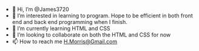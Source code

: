 - 👋 Hi, I’m @James3720
- 👀 I’m interested in learning to program. Hope to be efficient in both front end and back end programming when I finish.
- 🌱 I’m currently learning HTML and CSS
- 💞️ I’m looking to collaborate on both the HTML and CSS for now
- 📫 How to reach me H.Morris@Gmail.com

<!---
James3720/James3720 is a ✨ special ✨ repository because its `README.md` (this file) appears on your GitHub profile.
You can click the Preview link to take a look at your changes.
--->
